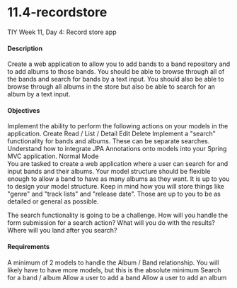 # 11.4-recordstore
TIY Week 11, Day 4: Record store app

#### Description  
Create a web application to allow you to add bands to a band repository and to add albums to those bands. You should be able to browse through all of the bands and search for bands by a text input. You should also be able to browse through all albums in the store but also be able to search for an album by a text input.

#### Objectives  
Implement the ability to perform the following actions on your models in the application.
Create
Read / List / Detail
Edit
Delete
Implement a "search" functionality for bands and albums. These can be separate searches.
Understand how to integrate JPA Annotations onto models into your Spring MVC application.
Normal Mode  
You are tasked to create a web application where a user can search for and input bands and their albums. Your model structure should be flexible enough to allow a band to have as many albums as they want. It is up to you to design your model structure. Keep in mind how you will store things like "genre" and "track lists" and "release date". Those are up to you to be as detailed or general as possible.

The search functionality is going to be a challenge. How will you handle the form submission for a search action? What will you do with the results? Where will you land after you search?

#### Requirements  
A minimum of 2 models to handle the Album / Band relationship. You will likely have to have more models, but this is the absolute minimum
Search for a band / album
Allow a user to add a band
Allow a user to add an album
